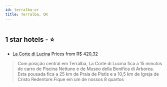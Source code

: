 ```yaml
---
id: terralba-or
title: Terralba, OR
---
```


<center><img src="https://i.travelapi.com/hotels/7000000/6360000/6353600/6353590/d13bf7c3_b.jpg" alt="" /></center>


##  1 star hotels - ⭐️

-    [La Corte di Lucina](https://www.hurb.com/br/aud/https://www.hurb.com/br/hotels/terralba/la-corte-di-lucina-HT-04JL?cmp=18055) Prices from R$ 420,32
   > Com posição central em Terralba, La Corte di Lucina fica a 15 minutos de carro de Piscina Nettuno e de Museo della Bonifica di Arborea.  Esta pousada fica a 25 km de Praia de Pistis e a 10,5 km de Igreja de Cristo Redentore.Fique em um de nossos 8 quartos
